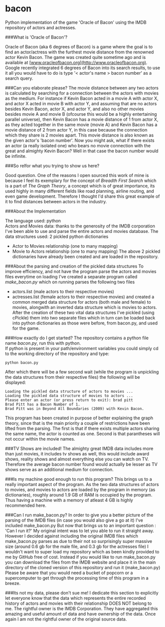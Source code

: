 bacon
=====

Python implementation of the game 'Oracle of Bacon' using the IMDB repository of actors and actresses.

###What is 'Oracle of Bacon'?

Oracle of Bacon (aka 6 degrees of Bacon) is a game where the goal is to find an actor/actress with the furthest movie distance
from the renowned actor Kevin Bacon. The game was created quite sometime ago and is available at
[www.oracleofbacon.org](http://www.oracleofbacon.org). Google recently integrated 6 degrees of Bacon into its
search results, to use it all you would have to do is type '< actor's name > bacon number' as a search query. 

###Can you elaborate please?
The movie distance between any two actors is calculated by searching
for a connection between the actors with movies as the medium. For instance if Kevin Bacon acted in a movie A
with actor X, and actor X acted in movie B with actor Y, and assuming that are no actors besides Kevin Bacon,
actor X, and actor Y,  and also no other movies besides movie A and movie B (ofcourse this would be a highly
entertaining parallel universe), then Kevin Bacon has a movie distance of 1 from actor X, as they acted together
in the same movie (movie A) and Kevin Bacon has a movie distance of 2 from actor Y, in this case because the
connection which they share is 2 movies apart. This movie distance is also known as the given actor's 'bacon number'.
Now you might ask, what if there exists an actor (a really isolated one)
who bears no movie connection with the great and almighty Kevin Bacon? Well in that case the bacon number would be
infinite.

###So relfor what you trying to show us here?

Good question. One of the reasons I open sourced this work of mine is because I feel its exemplary for the concept of
*Breadth First Search* which is a part of *The Graph Theory*, a concept which is of great importance, its used highly in
many different fields like road planning, airline routing, and even game development. Therefore I thought I'd share this
great example of it to find distances between actors in the industry.

###About the Implementation

The language used: python  
Actors and Movies data: thanks to the generosity of the IMDB corporation I've been able to use and parse the entire actors and movies database.
The data structures used: 2 pickled python dictionaries
- Actor to Movies relationship (one to many mapping)
- Movie to Actors relationship (one to many mapping)
The above 2 pickled dictionaries have already been created and are loaded in the repository.

###About the parsing and creation of the pickled data structures
To improve efficiency, and not have the program parse the actors and movies files everytime on loading
I've created a separate program called *make_bacon.py* which on running parses the following two files
- actors.list (male actors to their respective movies)
- actresses.list (female actors to their respective movies)
and created a common merged data structure for actors (both male and female) to movies, alongwith an inverted
data structure which is movies to actors. After the creation of these two vital data structures I've pickled (using cPickle)
them into two separate files which in turn can be loaded back into python dictionaries as those were before, from bacon.py, and used for the game.

###How exactly do I get started?
The repository contains a python file name *bacon.py*, run this with python.  
If python is present in your path/environment variables you could simply cd to the working directory of the repository and
type:    

    python bacon.py
    
After which there will be a few second wait (while the program is unpickling the data structures from their respective files)
the following will be displayed:  

    Loading the pickled data structure of actors to movies ...
    Loading the pickled data structure of movies to actors ...
    Please enter an actor (or press return to exit): brad pitt
    Brad Pitt has a Bacon Number of 1.
    Brad Pitt was in Beyond All Boundaries (2009) with Kevin Bacon.
  
This program has been created in purpose of better explaining the graph theory, since that is the main priority
a couple of restrictions have been lifted from the parsing. The first is that if there exists multiple actors sharing
the same name, the actor is counted as one. Second is that parantheses will not occur within the movie names.

###TV Shows are included!
The almighty great IMDB data includes more than just movies, it includes tv  shows as well, this would include award
shows, reality shows and almost everything else you can watch on TV. Therefore the average bacon number found would
actually be lesser as TV shows serve as an additional medium for connection.

###Is my machine good enough to run this program?
This brings us to a really important aspect of the program. As the two data structures of actors to movies, and movies to actors
are loaded by the program in memory (as dictionaries), roughly around 1.9 GB of RAM is occupied by the program. Thus having
a machine with a memory of atleast 4 GB is highly recommended here.


###Can I run make_bacon.py?
In order to give you a better picture of the parsing of the IMDB files (in case you would also give a go at it) I've included
make_bacon.py
But now that brings us to an important question : 'Can I run it?'
My original intent was to let you able to run it straight away. However I decided against including the original IMDB files which
make_bacon.py parses as due to their not so surprisingly super massive size (around 0.6 gb for the male file, and 0.3 gb
for the actresses file) I wouldn't want to super load my repository which as been kindly provided to me by GitHub free of cost.
Instead if you would like to run make_bacon.py you can download the files from the IMDB website and place it in the main
directory of the cloned version of this repository and run it (make_bacon.py) Please be aware that you would need a bucket
of popcorn or a supercomputer to get through the processing time of this program in a breeze.


###Its not my data, please don't sue me!
I dedicate this section to explicitly let everyone know that the data which represents the entire recorded history of actors
and movies with their relationship DOES NOT belong to me. The rightful owner is the IMDB Corporation. They have aggregated
this amazing and useful amount of data and have ownership of the data. Once again I am not the rightful owner of the original source data.
